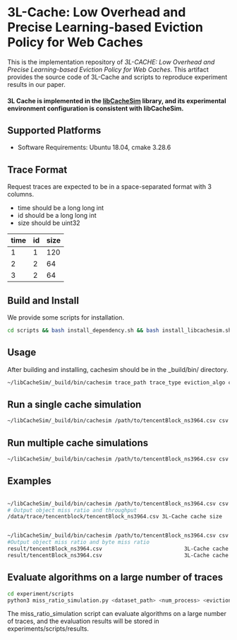 # 3L-Cache: Low Overhead and Precise Learning-based Eviction Policy for Web Caches

This is the implementation repository of *3L-CACHE: Low Overhead and Precise Learning-based Eviction Policy for Web Caches*. This artifact provides the source code of 3L-Cache and scripts to reproduce experiment results in our paper.

#### 3L Cache is implemented in the [libCacheSim](https://github.com/1a1a11a/libCacheSim) library, and its experimental environment configuration is consistent with libCacheSim.

 ## Supported Platforms
- Software Requirements: Ubuntu 18.04, cmake 3.28.6

## Trace Format
Request traces are expected to be in a space-separated format with 3 columns.
- time should be a long long int
- id should be a long long int
- size should be uint32

| time |  id | size |
| ---- | --- | ---- |
|   1  |  1  |  120 |
|   2  |  2  |   64 |
|   3  |  2  |   64 |

## Build and Install 
We provide some scripts for installation.
```bash
cd scripts && bash install_dependency.sh && bash install_libcachesim.sh
```

## Usage
After building and installing, cachesim should be in the _build/bin/ directory.
```bash
~/libCacheSim/_build/bin/cachesim trace_path trace_type eviction_algo cache_size [OPTION...]
```
## Run a single cache simulation
```bash
~/libCacheSim/_build/bin/cachesim /path/to/tencentBlock_ns3964.csv csv 3lcache 1347453593  -t "time-col=1, obj-id-col=2, obj-size-col=3"
```

## Run multiple cache simulations
```bash
~/libCacheSim/_build/bin/cachesim /path/to/tencentBlock_ns3964.csv csv 3lcache 1347453593,13474535  -t "time-col=1, obj-id-col=2, obj-size-col=3"
```

## Examples
```bash

~/libCacheSim/_build/bin/cachesim /path/to/tencentBlock_ns3964.csv csv 3lcache 1347453593  -t "time-col=1, obj-id-col=2, obj-size-col=3"
# Output object miss ratio and throughput
/data/trace/tencentblock/tencentBlock_ns3964.csv 3L-Cache cache size     1GiB,         13625211 req, miss ratio 0.3473, throughput 0.58 MQPS


~/libCacheSim/_build/bin/cachesim /path/to/tencentBlock_ns3964.csv csv 3lcache 1347453593,13474535  -t "time-col=1, obj-id-col=2, obj-size-col=3"
#Output object miss ratio and byte miss ratio
result/tencentBlock_ns3964.csv                          3L-Cache cache size        1GiB, 13625211 req, miss ratio 0.3473, byte miss ratio 0.1030
result/tencentBlock_ns3964.csv                          3L-Cache cache size        0GiB, 13625211 req, miss ratio 0.5297, byte miss ratio 0.6389
```

## Evaluate algorithms on a large number of traces
```bash
cd experiment/scripts
python3 miss_ratio_simulation.py <dataset_path> <num_process> <eviction_algo>
```
The miss_ratio_simulation script can evaluate algorithms on a large number of traces, and the evaluation results will be stored in experiments/scripts/results.
